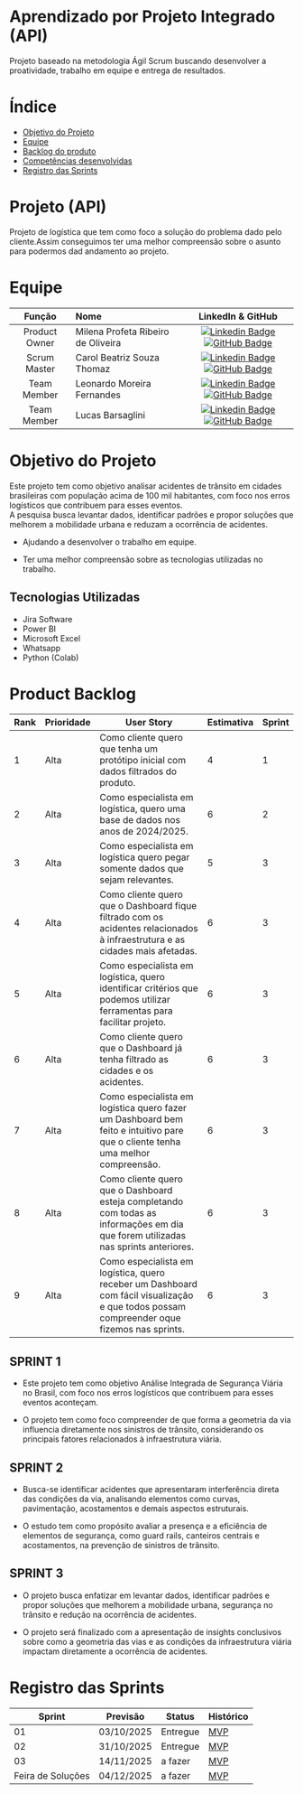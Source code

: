 # Aprendizado por Projeto Integrado (API)


Projeto baseado na metodologia Ágil Scrum buscando desenvolver a proatividade, trabalho em equipe e entrega de resultados.

# Índice
* [Objetivo do Projeto](#objetivo-do-projeto)
* [Equipe](#Equipe)
* [Backlog do produto](#Product-Backlog)
* [Competências desenvolvidas](#competências-desenvolvidas)
* [Registro das Sprints](#Registro-das-Sprints)


# Projeto (API) 
Projeto de logística que tem como foco a solução do problema dado pelo cliente.Assim conseguimos ter uma melhor compreensão sobre o asunto para podermos dad andamento ao projeto.

# Equipe
| Função     | Nome                                  |                                                                                                                                                      LinkedIn & GitHub                                                                                                                                                      |    
| :-----------: | :------------------------------------ | :-------------------------------------------------------------------------------------------------------------------------------------------------------------------------------------------------------------------------------------------------------------------------------------------------------------------------: |
| Product Owner | Milena Profeta Ribeiro de Oliveira |     [![Linkedin Badge](https://img.shields.io/badge/Linkedin-blue?style=flat-square&logo=Linkedin&logoColor=white)](https://www.linkedin.com/in/milena-profeta-de-oliveira-3a710220a?utm_source=share&utm_campaign=share_via&utm_content=profile&utm_medium=android_app) [![GitHub Badge](https://img.shields.io/badge/GitHub-111217?style=flat-square&logo=github&logoColor=white)](https://github.com/MilenaProfeta)              |
| Scrum Master  | Carol Beatriz Souza Thomaz |            [![Linkedin Badge](https://img.shields.io/badge/Linkedin-blue?style=flat-square&logo=Linkedin&logoColor=white)](https://www.linkedin.com/in/caroline-thomaz-33905718a/) [![GitHub Badge](https://img.shields.io/badge/GitHub-111217?style=flat-square&logo=github&logoColor=white)](https://github.com/cah)
| Team Member   | Leonardo Moreira Fernandes |         [![Linkedin Badge](https://img.shields.io/badge/Linkedin-blue?style=flat-square&logo=Linkedin&logoColor=white)](https://www.linkedin.com/in/leonardo-fernandes-8a28252b3/) [![GitHub Badge](https://img.shields.io/badge/GitHub-111217?style=flat-square&logo=github&logoColor=white)](https://github.com/Leo695)        |
|  Team Member  | Lucas Barsaglini |   [![Linkedin Badge](https://img.shields.io/badge/Linkedin-blue?style=flat-square&logo=Linkedin&logoColor=white)](https://www.linkedin.com/in/lucas-barsaglini-71774b188/) [![GitHub Badge](https://img.shields.io/badge/GitHub-111217?style=flat-square&logo=github&logoColor=white)](https://github.com/Barsaglini99)   |

# Objetivo do Projeto
 Este projeto tem como objetivo analisar acidentes de trânsito em cidades brasileiras com população acima de 100 mil habitantes, com foco nos erros logísticos que contribuem para esses eventos.  
A pesquisa busca levantar dados, identificar padrões e propor soluções que melhorem a mobilidade urbana e reduzam a ocorrência de acidentes.

* Ajudando a desenvolver o trabalho em equipe.

* Ter uma melhor compreensão sobre as tecnologias utilizadas no trabalho.




## Tecnologias Utilizadas

* Jira Software
* Power BI
* Microsoft Excel
* Whatsapp 
* Python (Colab)
  



# Product Backlog

| Rank | Prioridade | User Story                                                                                                |   Estimativa    | Sprint                                                                                                       
|------|------------|------------|-----------------|---------------------------------------------------------------------------------------------------------------
| 1    | Alta       |Como cliente quero que tenha um protótipo inicial com dados filtrados do produto. | 4              | 1
| 2    | Alta       |Como especialista em logística, quero uma base de dados nos anos de 2024/2025.                          | 6             | 2
| 3    | Alta       |Como especialista em logística quero pegar somente dados que sejam relevantes.                  | 5              | 3
| 4    | Alta       |Como cliente quero que o Dashboard fique filtrado com os acidentes relacionados à infraestrutura e as cidades mais afetadas.                 | 6             | 3
| 5    | Alta       |Como especialista em logística, quero  identificar critérios que podemos utilizar ferramentas para facilitar projeto.                 | 6             | 3
| 6    | Alta       |Como cliente quero que o Dashboard já tenha filtrado as cidades e os acidentes.                 | 6             | 3
| 7    | Alta       |Como especialista em logística quero fazer um Dashboard bem feito e intuitivo pare que o cliente tenha uma melhor compreensão.                 | 6             | 3
| 8    | Alta       |Como cliente quero que o Dashboard esteja completando com todas as informações em dia que forem utilizadas nas sprints anteriores.                | 6             | 3
| 9    | Alta       |Como especialista em logística, quero receber um Dashboard com fácil visualização e que todos possam compreender oque fizemos nas sprints.                 | 6             | 3


 ## SPRINT 1

* Este projeto tem como objetivo Análise Integrada de Segurança Viária no Brasil, com foco nos erros logísticos que contribuem para esses eventos aconteçam.
 
* O projeto tem como foco compreender de que forma a geometria da via influencia diretamente nos sinistros de trânsito, considerando os principais fatores relacionados à infraestrutura viária.

  
## SPRINT 2                                                                

* Busca-se identificar acidentes que apresentaram interferência direta das condições da via, analisando elementos como curvas, pavimentação, acostamentos e demais aspectos estruturais.

* O estudo tem como propósito avaliar a presença e a eficiência de elementos de segurança, como guard rails, canteiros centrais e acostamentos, na prevenção de sinistros de trânsito.
                                                                                                                                                 

## SPRINT 3 
                          
* O projeto busca enfatizar em levantar dados, identificar padrões e propor soluções que melhorem a mobilidade urbana, segurança no trânsito e redução na ocorrência de acidentes.

* O projeto será finalizado com a apresentação de insights conclusivos sobre como a geometria das vias e as condições da infraestrutura viária impactam diretamente a ocorrência de acidentes.


# Registro das Sprints

| Sprint            | Previsão   | Status   | Histórico |
|-------------------|------------|----------|-----------|
| 01                | 03/10/2025 | Entregue   | [MVP](MVP/sp1.md)  |
| 02                | 31/10/2025 | Entregue   | [MVP](MVP/sp2.md)  |
| 03                | 14/11/2025 | a fazer  | [MVP](MVP/sp3.md)  |
| Feira de Soluções | 04/12/2025 | a fazer  | [MVP](#)  |

